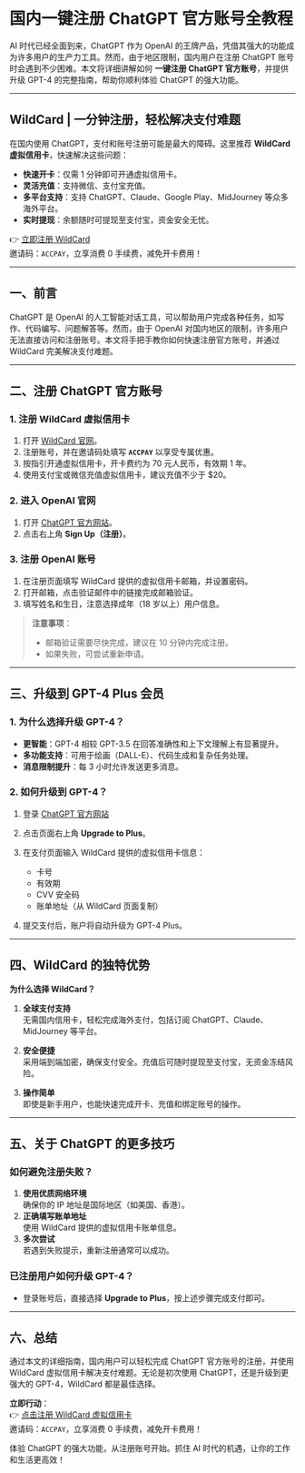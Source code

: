 # 国内一键注册 ChatGPT 官方账号全教程

AI 时代已经全面到来，ChatGPT 作为 OpenAI 的王牌产品，凭借其强大的功能成为许多用户的生产力工具。然而，由于地区限制，国内用户在注册 ChatGPT 账号时会遇到不少困难。本文将详细讲解如何 **一键注册 ChatGPT 官方账号**，并提供升级 GPT-4 的完整指南，帮助你顺利体验 ChatGPT 的强大功能。

---

## WildCard | 一分钟注册，轻松解决支付难题

在国内使用 ChatGPT，支付和账号注册可能是最大的障碍。这里推荐 **WildCard 虚拟信用卡**，快速解决这些问题：

- **快速开卡**：仅需 1 分钟即可开通虚拟信用卡。
- **灵活充值**：支持微信、支付宝充值。
- **多平台支持**：支持 ChatGPT、Claude、Google Play、MidJourney 等众多海外平台。
- **实时提现**：余额随时可提现至支付宝，资金安全无忧。

👉 [立即注册 WildCard](https://bit.ly/bewildcard)  
邀请码：`ACCPAY`，立享消费 0 手续费，减免开卡费用！

---

## 一、前言

ChatGPT 是 OpenAI 的人工智能对话工具，可以帮助用户完成各种任务，如写作、代码编写、问题解答等。然而，由于 OpenAI 对国内地区的限制，许多用户无法直接访问和注册账号。本文将手把手教你如何快速注册官方账号，并通过 WildCard 完美解决支付难题。

---

## 二、注册 ChatGPT 官方账号

### 1. 注册 WildCard 虚拟信用卡

1. 打开 [WildCard 官网](https://bit.ly/bewildcard)。
2. 注册账号，并在邀请码处填写 **`ACCPAY`** 以享受专属优惠。
3. 按指引开通虚拟信用卡，开卡费约为 70 元人民币，有效期 1 年。
4. 使用支付宝或微信充值虚拟信用卡，建议充值不少于 $20。

### 2. 进入 OpenAI 官网

1. 打开 [ChatGPT 官方网站](https://chat.openai.com/)。
2. 点击右上角 **Sign Up（注册）**。

### 3. 注册 OpenAI 账号

1. 在注册页面填写 WildCard 提供的虚拟信用卡邮箱，并设置密码。
2. 打开邮箱，点击验证邮件中的链接完成邮箱验证。
3. 填写姓名和生日，注意选择成年（18 岁以上）用户信息。

> **注意事项**：
> - 邮箱验证需要尽快完成，建议在 10 分钟内完成注册。
> - 如果失败，可尝试重新申请。

---

## 三、升级到 GPT-4 Plus 会员

### 1. 为什么选择升级 GPT-4？

- **更智能**：GPT-4 相较 GPT-3.5 在回答准确性和上下文理解上有显著提升。
- **多功能支持**：可用于绘画（DALL-E）、代码生成和复杂任务处理。
- **消息限制提升**：每 3 小时允许发送更多消息。

### 2. 如何升级到 GPT-4？

1. 登录 [ChatGPT 官方网站](https://chat.openai.com/)
2. 点击页面右上角 **Upgrade to Plus**。
3. 在支付页面输入 WildCard 提供的虚拟信用卡信息：
   - 卡号
   - 有效期
   - CVV 安全码
   - 账单地址（从 WildCard 页面复制）

4. 提交支付后，账户将自动升级为 GPT-4 Plus。

---

## 四、WildCard 的独特优势

**为什么选择 WildCard？**

1. **全球支付支持**  
   无需国内信用卡，轻松完成海外支付，包括订阅 ChatGPT、Claude、MidJourney 等平台。

2. **安全便捷**  
   采用端到端加密，确保支付安全。充值后可随时提现至支付宝，无资金冻结风险。

3. **操作简单**  
   即使是新手用户，也能快速完成开卡、充值和绑定账号的操作。

---

## 五、关于 ChatGPT 的更多技巧

### 如何避免注册失败？

1. **使用优质网络环境**  
   确保你的 IP 地址是国际地区（如美国、香港）。
2. **正确填写账单地址**  
   使用 WildCard 提供的虚拟信用卡账单信息。
3. **多次尝试**  
   若遇到失败提示，重新注册通常可以成功。

### 已注册用户如何升级 GPT-4？

- 登录账号后，直接选择 **Upgrade to Plus**，按上述步骤完成支付即可。

---

## 六、总结

通过本文的详细指南，国内用户可以轻松完成 ChatGPT 官方账号的注册，并使用 WildCard 虚拟信用卡解决支付难题。无论是初次使用 ChatGPT，还是升级到更强大的 GPT-4，WildCard 都是最佳选择。

**立即行动**：  
👉 [点击注册 WildCard 虚拟信用卡](https://bit.ly/bewildcard)  
邀请码：`ACCPAY`，立享消费 0 手续费，减免开卡费用！

体验 ChatGPT 的强大功能，从注册账号开始。抓住 AI 时代的机遇，让你的工作和生活更高效！
